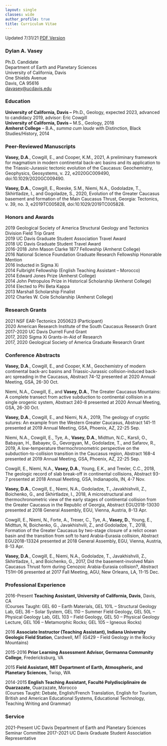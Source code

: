 ```yaml
---
layout: single
classes: wide
author_profile: true
title: Curriculum Vitae
---
```


Updated 7/31/21 [PDF Version](/pdfs/Vasey_CV_July21.pdf)

### **Dylan A. Vasey** ###

Ph.D. Candidate  
Department of Earth and Planetary Sciences  
University of California, Davis  
One Shields Avenue  
Davis, CA 95616  
davasey@ucdavis.edu  

### **Education** ###

**University of California, Davis –** Ph.D., Geology, expected 2023, advanced to candidacy 2019, advisor: Eric Cowgill  
**University of California, Davis –** M.S., Geology, 2018   
**Amherst College** – B.A., *summa cum laude* with Distinction, Black Studies/History, 2014

### **Peer-Reviewed Manuscripts** ###

**Vasey, D.A**., Cowgill, E., and Cooper, K.M., 2021, A preliminary framework for magmatism in modern continental back-arc basins and its application to the Triassic-Jurassic tectonic evolution of the Caucasus: Geochemistry, Geophysics, Geosystems, v. 22, e2020GC009490, doi:10.1029/2020GC009490.

**Vasey, D.A.**, Cowgill, E., Roeske, S.M., Niemi, N.A., Godoladze, T., Skhirtladze, I., and Gogoladze, S., 2020, Evolution of the Greater Caucasus basement and formation of the Main Caucasus Thrust, Georgia: Tectonics, v. 39, no. 3, e2019TC005828, doi:10.1029/2019TC005828.

### **Honors and Awards** ###

2019        Geological Society of America Structural Geology and Tectonics Division Field                  Trip Grant  
2019        UC Davis Graduate Student Association Travel Award  
2018        UC Davis Graduate Student Travel Award  
2016-2018    John Mason Clarke 1877 Fellowship (Amherst College)  
2016         National Science Foundation Graduate Research Fellowship Honorable Mention  
2016        Inducted in Sigma Xi  
2014         Fulbright Fellowship (English Teaching Assistant – Morocco)  
2014        Edward Jones Prize (Amherst College)  
2014        John Petropulos Prize in Historical Scholarship (Amherst College)  
2014        Elected to Phi Beta Kappa  
2013        Marshall Scholarship Finalist  
2012        Charles W. Cole Scholarship (Amherst College)  

### **Research Grants** ###

2021        NSF EAR-Tectonics 2050623 (Participant)  
2020        American Research Institute of the South Caucasus Research Grant  
2017-2020    UC Davis Durrell Fund Grant  
2017, 2020   Sigma Xi Grants-in-Aid of Research  
2017, 2020   Geological Society of America Graduate Research Grant  

### **Conference Abstracts** ###

**Vasey, D.A**., Cowgill, E., and Cooper, K.M., Geochemistry of modern continental back-arc basins and Triassic-Jurassic collision-induced back-arc spreading in the Caucasus, Abstract 74-12 presented at 2020 Annual Meeting, GSA, 26-30 Oct.

Niemi, N.A., Cowgill, E., and **Vasey, D.A**., The Greater Caucasus Mountains: A complete transect from active subduction to continental collision in a single orogenic system, Abstract 240-8 presented at 2020 Annual Meeting, GSA, 26-30 Oct.

**Vasey, D.A**., Cowgill, E., and Niemi, N.A., 2019, The geology of cryptic sutures: An example from the Western Greater Caucasus, Abstract 141-11 presented at 2019 Annual Meeting, GSA, Phoenix, AZ, 22-25 Sep.

Niemi, N.A., Cowgill, E., Tye, A., **Vasey, D.A**., Midttun, N.C., Karsli, O., Babayan, H., Babayev, G., Gevorgyan, M., Godoladze, T., and Safarov, R., 2019, A low-temperature thermochronometric perspective on the subduction-to-collision transition in the Caucasus region, Abstract 168-4 presented at 2019 Annual Meeting, GSA, Phoenix, AZ, 22-25 Sep.

Cowgill, E., Niemi, N.A., **Vasey, D.A**., Young, E.K., and Trexler, C.C., 2018, The geologic record of slab break-off in continental collisions, Abstract 93-7 presented at 2018 Annual Meeting, GSA, Indianapolis, IN, 4-7 Nov.

**Vasey, D.A**., Cowgill, E., Niemi, N.A., Godoladze, T., Javakhishvili, Z., Boichenko, G., and Skhirtladze, I., 2018, A microstructural and thermochronometric view of the early stages of continental collision from the Greater Caucasus in the Republic of Georgia, Abstract EGU2018-13030 presented at 2018 General Assembly, EGU, Vienna, Austria, 8-13 Apr.

Cowgill, E., Niemi, N., Forte, A., Trexer, C., Tye, A., **Vasey, D.**, Young, E., Midttun, N, Boichenko, G., Javakhishvili, Z., and Godoladze, T., 2018, Formation of the Greater Caucasus by two-stage closure of a relict ocean basin and the transition from soft to hard Arabia-Eurasia collision, Abstract EGU2018-13324 presented at 2018 General Assembly, EGU, Vienna, Austria, 8-13 Apr. 

**Vasey, D.A**., Cowgill, E., Niemi, N.A., Godoladze, T., Javakhishvili, Z., Skhirtladze, I., and Boichenko, G., 2017, Did the basement-involved Main Caucasus Thrust form during Cenozoic Arabia-Eurasia collision?, Abstract T51H-06 presented at 2017 Fall Meeting, AGU, New Orleans, LA, 11-15 Dec.

### **Professional Experience** ###

2016-Present  **Teaching Assistant, University of California, Davis**, Davis, CA   
(Courses Taught: GEL 60 – Earth Materials, GEL 101L – Structural Geology Lab, GEL 36 – Solar System, GEL 110 – Summer Field Geology, GEL 50L – Physical Geology Lab, GEL 103 – Field Geology, GEL 50 – Physical Geology Lecture, GEL 106 – Metamorphic Rocks; GEL 105 – Igneous Rocks)

2016        **Associate Instructor (Teaching Assistant), Indiana University Geologic Field Station**, Cardwell, MT (G429 – Field Geology in the Rocky Mountains)

2015-2016    **Prior Learning Assessment Advisor, Germanna Community College**, Fredericksburg, VA

2015        **Field Assistant, MIT Department of Earth, Atmospheric, and Planetary Sciences**, Twisp, WA

2014-2015    **English Teaching Assistant, Faculté Polydisciplinaire de Ouarzazate**, Ouarzazate, Morocco  
(Courses Taught: Debate, English/French Translation, English for Tourism, British and American Educational Systems, Educational Technology, Teaching Writing and Grammar)

### **Service** ###

2021-Present  UC Davis Department of Earth and Planetary Sciences Seminar Committee
2017-2021    UC Davis Graduate Student Association Representative